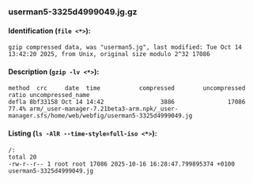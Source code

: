 ### userman5-3325d4999049.jg.gz
#### Identification (`file <*>`):
```
gzip compressed data, was "userman5.jg", last modified: Tue Oct 14 13:42:20 2025, from Unix, original size modulo 2^32 17086
```
#### Description (`gzip -lv <*>`):
```
method  crc     date  time           compressed        uncompressed  ratio uncompressed_name
defla 8bf33158 Oct 14 14:42                3886               17086  77.4% arm/_user-manager-7.21beta3-arm.npk/_user-manager.sfs/home/web/webfig/userman5-3325d4999049.jg
```
#### Listing (`ls -AlR --time-style=full-iso <*>`):
```
/:
total 20
-rw-r--r-- 1 root root 17086 2025-10-16 16:28:47.799895374 +0100 userman5-3325d4999049.jg
```

